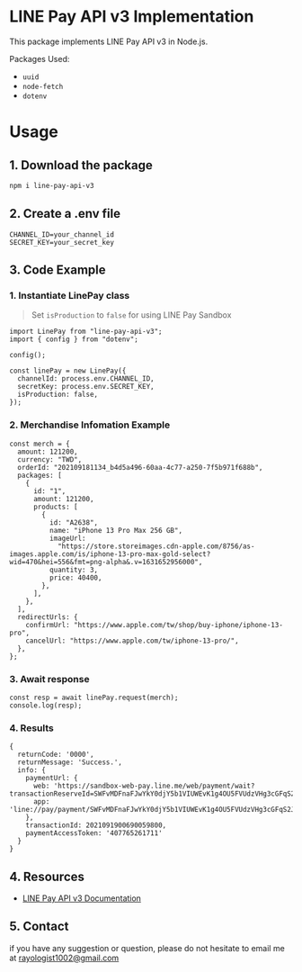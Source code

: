 # LINE Pay API v3 Implementation

This package implements LINE Pay API v3 in Node.js.

Packages Used:

- `uuid`
- `node-fetch`
- `dotenv`

# Usage

## 1. Download the package

```bash
npm i line-pay-api-v3
```

## 2. Create a .env file

```env
CHANNEL_ID=your_channel_id
SECRET_KEY=your_secret_key
```

## 3. Code Example

### 1. Instantiate LinePay class

> Set `isProduction` to `false` for using LINE Pay Sandbox

```node
import LinePay from "line-pay-api-v3";
import { config } from "dotenv";

config();

const linePay = new LinePay({
  channelId: process.env.CHANNEL_ID,
  secretKey: process.env.SECRET_KEY,
  isProduction: false,
});
```

### 2. Merchandise Infomation Example

```node
const merch = {
  amount: 121200,
  currency: "TWD",
  orderId: "202109181134_b4d5a496-60aa-4c77-a250-7f5b971f688b",
  packages: [
    {
      id: "1",
      amount: 121200,
      products: [
        {
          id: "A2638",
          name: "iPhone 13 Pro Max 256 GB",
          imageUrl:
            "https://store.storeimages.cdn-apple.com/8756/as-images.apple.com/is/iphone-13-pro-max-gold-select?wid=470&hei=556&fmt=png-alpha&.v=1631652956000",
          quantity: 3,
          price: 40400,
        },
      ],
    },
  ],
  redirectUrls: {
    confirmUrl: "https://www.apple.com/tw/shop/buy-iphone/iphone-13-pro",
    cancelUrl: "https://www.apple.com/tw/iphone-13-pro/",
  },
};
```

### 3. Await response

```node
const resp = await linePay.request(merch);
console.log(resp);
```

### 4. Results

```node
{
  returnCode: '0000',
  returnMessage: 'Success.',
  info: {
    paymentUrl: {
      web: 'https://sandbox-web-pay.line.me/web/payment/wait?transactionReserveId=SWFvMDFnaFJwYkY0djY5b1VIUWEvK1g4OU5FVUdzVHg3cGFqS2JBNkEwOHNGMzY5OU9Qc3hnSmVsaGNES0QyVg',
      app: 'line://pay/payment/SWFvMDFnaFJwYkY0djY5b1VIUWEvK1g4OU5FVUdzVHg3cGFqS2JBNkEwOHNGMzY5OU9Qc3hnSmVsaGNES0QyVg'
    },
    transactionId: 2021091900690059800,
    paymentAccessToken: '407765261711'
  }
}

```

## 4. Resources

- [LINE Pay API v3 Documentation](https://pay.line.me/jp/developers/apis/onlineApis?locale=en_US)

## 5. Contact

if you have any suggestion or question, please do not hesitate to email me at rayologist1002@gmail.com
